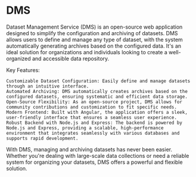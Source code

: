 # DMS
Dataset Management Service (DMS) is an open-source web application designed to simplify the configuration and archiving of datasets. DMS allows users to define and manage any type of dataset, with the system automatically generating archives based on the configured data. It's an ideal solution for organizations and individuals looking to create a well-organized and accessible data repository.

Key Features:

    Customizable Dataset Configuration: Easily define and manage datasets through an intuitive interface.
    Automated Archiving: DMS automatically creates archives based on the configured datasets, ensuring systematic and efficient data storage.
    Open-Source Flexibility: As an open-source project, DMS allows for community contributions and customization to fit specific needs.
    Modern Frontend: Built with Angular, the application offers a sleek, user-friendly interface that ensures a seamless user experience.
    Robust Backend with Node.js and Express: The backend is powered by Node.js and Express, providing a scalable, high-performance environment that integrates seamlessly with various databases and supports rapid development.

With DMS, managing and archiving datasets has never been easier. Whether you're dealing with large-scale data collections or need a reliable system for organizing your datasets, DMS offers a powerful and flexible solution.
